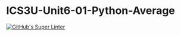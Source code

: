 # ICS3U-Unit6-01-Python-Average

[![GitHub's Super Linter](https://github.com/haokai-li/ICS3U-Unit6-01-Python-Average/workflows/GitHub's%20Super%20Linter/badge.svg)](https://github.com/haokai-li/ICS3U-Unit6-01-Python-Average/actions)
